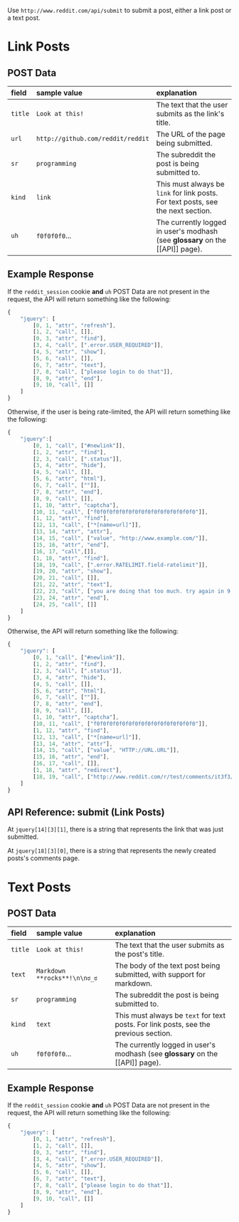 Use `http://www.reddit.com/api/submit` to submit a post, either a link post or a text post.

# Link Posts

## POST Data

| **field** | **sample value** | **explanation** |
|:----------|:-----------------|:----------------|
| `title`   | `Look at this!`  | The text that the user submits as the link's title. |
| `url`     | `http://github.com/reddit/reddit` | The URL of the page being submitted.  |
| `sr`      | `programming`    | The subreddit the post is being submitted to. |
| `kind`    | `link`           | This must always be `link` for link posts. For text posts, see the next section. |
| `uh`      | `f0f0f0f0`...    | The currently logged in user's modhash (see **glossary** on the [[API]] page). |

## Example Response

If the `reddit_session` cookie **and** `uh` POST Data are not present in the request, the API will return something like the following:

```javascript
{
    "jquery": [
        [0, 1, "attr", "refresh"],
        [1, 2, "call", []],
        [0, 3, "attr", "find"],
        [3, 4, "call", [".error.USER_REQUIRED"]],
        [4, 5, "attr", "show"],
        [5, 6, "call", []],
        [6, 7, "attr", "text"],
        [7, 8, "call", ["please login to do that"]],
        [8, 9, "attr", "end"],
        [9, 10, "call", []]
    ]
}
```

Otherwise, if the user is being rate-limited, the API will return something like the following:

```javascript
{
	"jquery":[
		[0, 1, "call", ["#newlink"]],
		[1, 2, "attr", "find"],
		[2, 3, "call", [".status"]],
		[3, 4, "attr", "hide"],
		[4, 5, "call", []],
		[5, 6, "attr", "html"],
		[6, 7, "call", [""]],
		[7, 8, "attr", "end"],
		[8, 9, "call", []],
		[1, 10, "attr", "captcha"],
		[10, 11, "call", ["f0f0f0f0f0f0f0f0f0f0f0f0f0f0f0f0"]],
		[1, 12, "attr", "find"],
		[12, 13, "call", ["*[name=url]"]],
		[13, 14, "attr", "attr"],
		[14, 15, "call", ["value", "http://www.example.com/"]],
		[15, 16, "attr", "end"],
		[16, 17, "call",[]],
		[1, 18, "attr", "find"],
		[18, 19, "call", [".error.RATELIMIT.field-ratelimit"]],
		[19, 20, "attr", "show"],
		[20, 21, "call", []],
		[21, 22, "attr", "text"],
		[22, 23, "call", ["you are doing that too much. try again in 9 minutes."]],
		[23, 24, "attr", "end"],
		[24, 25, "call", []]
	]
}
```

Otherwise, the API will return something like the following:

```javascript
{
	"jquery": [
		[0, 1, "call", ["#newlink"]],
		[1, 2, "attr", "find"],
		[2, 3, "call", [".status"]],
		[3, 4, "attr", "hide"],
		[4, 5, "call", []],
		[5, 6, "attr", "html"],
		[6, 7, "call", [""]],
		[7, 8, "attr", "end"],
		[8, 9, "call", []],
		[1, 10, "attr", "captcha"],
		[10, 11, "call", ["f0f0f0f0f0f0f0f0f0f0f0f0f0f0f0f0"]],
		[1, 12, "attr", "find"],
		[12, 13, "call", ["*[name=url]"]],
		[13, 14, "attr", "attr"],
		[14, 15, "call", ["value", "HTTP://URL.URL"]],
		[15, 16, "attr", "end"],
		[16, 17, "call", []],
		[1, 18, "attr", "redirect"],
		[18, 19, "call", ["http://www.reddit.com/r/test/comments/it3f3/test/"]]
	]
}
```
## API Reference: submit (Link Posts)

At `jquery[14][3][1]`, there is a string that represents the link that was just submitted.

At `jquery[18][3][0]`, there is a string that represents the newly created posts's comments page.

# Text Posts


## POST Data

| **field** | **sample value** | **explanation** |
|:----------|:-----------------|:----------------|
| `title`   | `Look at this!`  | The text that the user submits as the post's title. |
| `text`     | `Markdown **rocks**!\n\nಠ_ಠ` | The body of the text post being submitted, with support for markdown.  |
| `sr`      | `programming`    | The subreddit the post is being submitted to. |
| `kind`    | `text`           | This must always be `text` for text posts. For link posts, see the previous section. |
| `uh`      | `f0f0f0f0`...    | The currently logged in user's modhash (see **glossary** on the [[API]] page). |

## Example Response

If the `reddit_session` cookie **and** `uh` POST Data are not present in the request, the API will return something like the following:

```javascript
{
    "jquery": [
        [0, 1, "attr", "refresh"],
        [1, 2, "call", []],
        [0, 3, "attr", "find"],
        [3, 4, "call", [".error.USER_REQUIRED"]],
        [4, 5, "attr", "show"],
        [5, 6, "call", []],
        [6, 7, "attr", "text"],
        [7, 8, "call", ["please login to do that"]],
        [8, 9, "attr", "end"],
        [9, 10, "call", []]
    ]
}
```